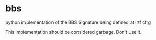 # bbs
python implementation of the BBS Signature being defined at irtf cfrg


This implementation should be considered garbage. Don't use it.

